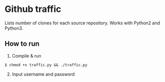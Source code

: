 # Github traffic
Lists number of clones for each source repository. Works with Python2 and Python3.

## How to run
1. Compile & run
```
$ chmod +x traffic.py && ./traffic.py
```

2. Input username and password